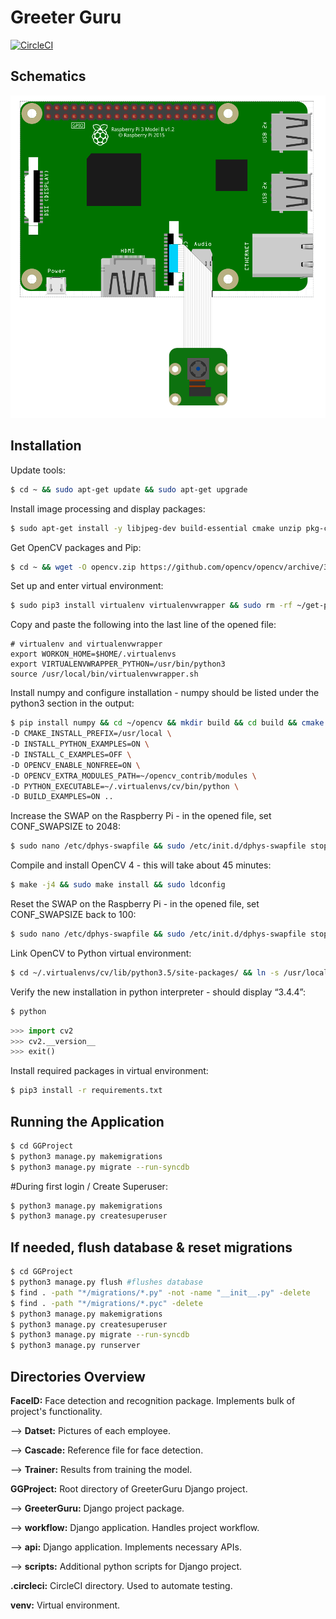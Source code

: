 # Greeter Guru
[![CircleCI](https://circleci.com/gh/VarenTechInternship/greeterguru.svg?style=svg)](https://circleci.com/gh/VarenTechInternship/greeterguru)

## Schematics

![Schematics](schematics.png)

## Installation

Update tools:
```bash
$ cd ~ && sudo apt-get update && sudo apt-get upgrade 
```
Install image processing and display packages:
```bash
$ sudo apt-get install -y libjpeg-dev build-essential cmake unzip pkg-config libjpeg-dev libpng-dev libtiff-dev libavcodec-dev libavformat-dev libswscale-dev libv4l-dev libxvidcore-dev libx264-dev libgtk-3-dev libatlas-base-dev gfortran python3-dev python3-testresources
```
Get OpenCV packages and Pip:
```bash
$ cd ~ && wget -O opencv.zip https://github.com/opencv/opencv/archive/3.4.4.zip && wget -O opencv_contrib.zip https://github.com/opencv/opencv_contrib/archive/3.4.4.zip && unzip opencv.zip && unzip opencv_contrib.zip && mv opencv-3.4.4 opencv && mv opencv_contrib-3.4.4 opencv_contrib && wget https://bootstrap.pypa.io/get-pip.py && sudo python3 get-pip.py 
```
Set up and enter virtual environment:
```bash
$ sudo pip3 install virtualenv virtualenvwrapper && sudo rm -rf ~/get-pip.py ~/.cache/pip && sudo nano ~/.profile && source ~/.profile && mkvirtualenv cv -p python3 && workon cv
```
Copy and paste the following into the last line of the opened file:
```
# virtualenv and virtualenvwrapper
export WORKON_HOME=$HOME/.virtualenvs
export VIRTUALENVWRAPPER_PYTHON=/usr/bin/python3
source /usr/local/bin/virtualenvwrapper.sh
```
Install numpy and configure installation - numpy should be listed under the python3 section in the output:
```bash
$ pip install numpy && cd ~/opencv && mkdir build && cd build && cmake -D CMAKE_BUILD_TYPE=RELEASE \
-D CMAKE_INSTALL_PREFIX=/usr/local \
-D INSTALL_PYTHON_EXAMPLES=ON \
-D INSTALL_C_EXAMPLES=OFF \
-D OPENCV_ENABLE_NONFREE=ON \
-D OPENCV_EXTRA_MODULES_PATH=~/opencv_contrib/modules \
-D PYTHON_EXECUTABLE=~/.virtualenvs/cv/bin/python \
-D BUILD_EXAMPLES=ON ..
```
Increase the SWAP on the Raspberry Pi - in the opened file, set CONF_SWAPSIZE to 2048:
```bash
$ sudo nano /etc/dphys-swapfile && sudo /etc/init.d/dphys-swapfile stop && sudo /etc/init.d/dphys-swapfile start
```
Compile and install OpenCV 4 - this will take about 45 minutes:
```bash
$ make -j4 && sudo make install && sudo ldconfig
```
Reset the SWAP on the Raspberry Pi - in the opened file, set CONF_SWAPSIZE back to 100:
```bash
$ sudo nano /etc/dphys-swapfile && sudo /etc/init.d/dphys-swapfile stop && sudo /etc/init.d/dphys-swapfile start
```
Link OpenCV to Python virtual environment:
```bash
$ cd ~/.virtualenvs/cv/lib/python3.5/site-packages/ && ln -s /usr/local/python/cv2/python-3.5/cv2.cpython-35m-arm-linux-gnueabihf.so cv2.so && cd ~
```
Verify the new installation in python interpreter - should display “3.4.4”:
```bash
$ python
```
```python
>>> import cv2
>>> cv2.__version__ 
>>> exit()
```
Install required packages in virtual environment:
```bash
$ pip3 install -r requirements.txt
```

## Running the Application
```bash
$ cd GGProject
$ python3 manage.py makemigrations
$ python3 manage.py migrate --run-syncdb
```

#During first login / Create Superuser:
```bash
$ python3 manage.py makemigrations
$ python3 manage.py createsuperuser
```
## If needed, flush database & reset migrations
```bash
$ cd GGProject
$ python3 manage.py flush #flushes database
$ find . -path "*/migrations/*.py" -not -name "__init__.py" -delete
$ find . -path "*/migrations/*.pyc" -delete
$ python3 manage.py makemigrations
$ python3 manage.py createsuperuser
$ python3 manage.py migrate --run-syncdb
$ python3 manage.py runserver
```

## Directories Overview

**FaceID:** Face detection and recognition package. Implements bulk of project's functionality.

--> **Datset:** Pictures of each employee.

--> **Cascade:** Reference file for face detection.

--> **Trainer:** Results from training the model.

**GGProject:** Root directory of GreeterGuru Django project.

--> **GreeterGuru:** Django project package.

--> **workflow:** Django application. Handles project workflow.

--> **api:** Django application. Implements necessary APIs.

--> **scripts:** Additional python scripts for Django project.

**.circleci:** CircleCI directory. Used to automate testing.

**venv:** Virtual environment.